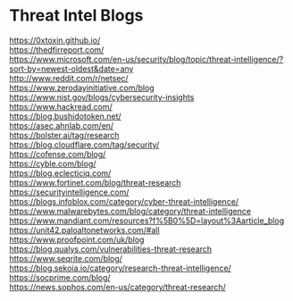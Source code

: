 # Threat Intel Blogs

https://0xtoxin.github.io/ \
https://thedfirreport.com/ \
https://www.microsoft.com/en-us/security/blog/topic/threat-intelligence/?sort-by=newest-oldest&date=any \
http://www.reddit.com/r/netsec/ \
https://www.zerodayinitiative.com/blog \
https://www.nist.gov/blogs/cybersecurity-insights \
https://www.hackread.com/ \
https://blog.bushidotoken.net/ \
https://asec.ahnlab.com/en/ \
https://bolster.ai/tag/research \
https://blog.cloudflare.com/tag/security/ \
https://cofense.com/blog/ \
https://cyble.com/blog/ \
https://blog.eclecticiq.com/ \
https://www.fortinet.com/blog/threat-research \
https://securityintelligence.com/ \
https://blogs.infoblox.com/category/cyber-threat-intelligence/ \
https://www.malwarebytes.com/blog/category/threat-intelligence \
https://www.mandiant.com/resources?f%5B0%5D=layout%3Aarticle_blog \
https://unit42.paloaltonetworks.com/#all \
https://www.proofpoint.com/uk/blog \
https://blog.qualys.com/vulnerabilities-threat-research \
https://www.seqrite.com/blog/ \
https://blog.sekoia.io/category/research-threat-intelligence/ \
https://socprime.com/blog/ \
https://news.sophos.com/en-us/category/threat-research/ 
